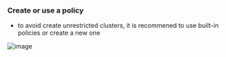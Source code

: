 ### Create or use a policy
- to avoid create unrestricted clusters, it is recommened to use built-in policies or create a new one

![image](https://github.com/user-attachments/assets/c797b16c-bc7d-4a83-9b82-a364d128dc05)

